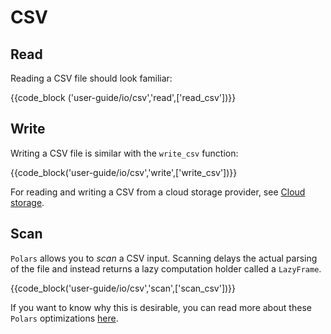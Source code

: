# CSV

## Read

Reading a CSV file should look familiar:

{{code_block
('user-guide/io/csv','read',['read_csv'])}}

## Write

Writing a CSV file is similar with the `write_csv` function:

{{code_block('user-guide/io/csv','write',['write_csv'])}}

For reading and writing a CSV from a cloud storage provider, see [Cloud storage](cloud-storage.md).

## Scan

`Polars` allows you to _scan_ a CSV input. Scanning delays the actual parsing of the
file and instead returns a lazy computation holder called a `LazyFrame`.

{{code_block('user-guide/io/csv','scan',['scan_csv'])}}

If you want to know why this is desirable, you can read more about these `Polars`
optimizations [here](../concepts/lazy-vs-eager.md).
